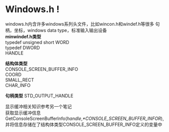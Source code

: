 # Windows.h !  
windows.h内含许多windows系列头文件，比如wincon.h和windef.h等很多
句柄，坐标，windows data type，标准输入输出设备    
**minwindef.h类型**  
typedef unsigned short WORD  
typedef DWORD  
HANDLE  

**结构体类型**  
CONSOLE_SCREEN_BUFFER_INFO  
COORD  
SMALL_RECT  
CHAR_INFO  

**句柄类型**
STD_OUTPUT_HANDLE

显示缓冲相关知识参考另一个笔记  
获取显示缓冲信息GetConsoleScreenBufferInfo(*handle*,*\*CONSOLE_SCREEN_BUFFER_INFOR*),并将信息存储在了结构体类型CONSOLE_SCREEN_BUFFER_INFO定义的变量中